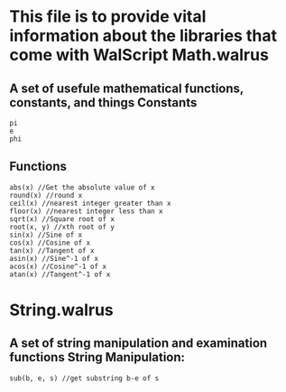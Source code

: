 This file is to provide vital information about the libraries that come with WalScript
Math.walrus
===========
A set of usefule mathematical functions, constants, and things
Constants
---------
```
pi
e
phi
```
Functions
---------
```
abs(x) //Get the absolute value of x
round(x) //round x
ceil(x) //nearest integer greater than x
floor(x) //nearest integer less than x
sqrt(x) //Square root of x
root(x, y) //xth root of y
sin(x) //Sine of x
cos(x) //Cosine of x
tan(x) //Tangent of x
asin(x) //Sine^-1 of x
acos(x) //Cosine^-1 of x
atan(x) //Tangent^-1 of x
```

String.walrus
=============
A set of string manipulation and examination functions
String Manipulation:
--------------------
```
sub(b, e, s) //get substring b-e of s
```
